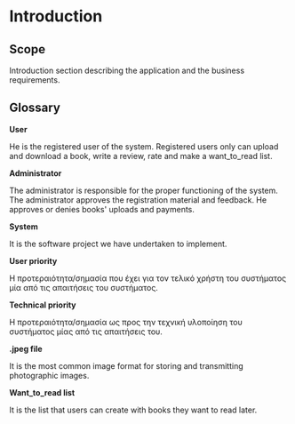 # Introduction

## Scope

Introduction section describing the application and the business requirements.

## Glossary

**User**

He is the registered user of the system. Registered users only can upload and download a book, write a review, rate and make a want_to_read list. 

**Administrator** 

The administrator is responsible for the proper functioning of the system. The administrator approves the registration material and feedback. He approves or denies books' uploads and payments.

**System**

It is the software project we have undertaken to implement.

**User priority**

Η προτεραιότητα/σημασία που έχει για τον τελικό χρήστη του συστήματος μία από τις απαιτήσεις του συστήματος.

**Technical priority**

Η προτεραιότητα/σημασία ως προς την τεχνική υλοποίηση του συστήματος μίας από τις απαιτήσεις του.

**.jpeg file**

It is the most common image format for storing and transmitting photographic images.

**Want_to_read list**

It is the list that users can create with books they want to read later.

